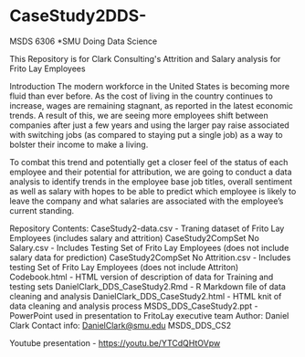 # CaseStudy2DDS-

MSDS 6306
*SMU Doing Data Science

This Repository is for Clark Consulting's Attrition and Salary analysis for Frito Lay Employees

Introduction
The modern workforce in the United States is becoming more fluid than ever before. As the cost of living in the country continues to increase, wages are remaining stagnant, as reported in the latest economic trends. A result of this, we are seeing more employees shift between companies after just a few years and using the larger pay raise associated with switching jobs (as compared to staying put a single job) as a way to bolster their income to make a living.

To combat this trend and potentially get a closer feel of the status of each employee and their potential for attribution, we are going to conduct a data analysis to identify trends in the employee base job titles, overall sentiment as well as salary with hopes to be able to predict which employee is likely to leave the company and what salaries are associated with the employee’s current standing. 

Repository Contents:
CaseStudy2-data.csv - Traning dataset of Frito Lay Employees (includes salary and attrition)
CaseStudy2CompSet No Salary.csv - Includes Testing Set of Frito Lay Employees (does not include salary data for prediction)
CaseStudy2CompSet No Attrition.csv - Includes testing Set of Frito Lay Employees (does not include Attriton)
Codebook.html - HTML version of description of data for Training and testing sets
DanielClark_DDS_CaseStudy2.Rmd - R Markdown file of data cleaning and analysis
DanielClark_DDS_CaseStudy2.html - HTML knit of data cleaning and analysis process
MSDS_DDS_CaseStudy2.ppt - PowerPoint used in presentation to FritoLay executive team
Author: Daniel Clark
Contact info: DanielClark@smu.edu 
MSDS_DDS_CS2


Youtube presentation - https://youtu.be/YTCdQHtOVpw
